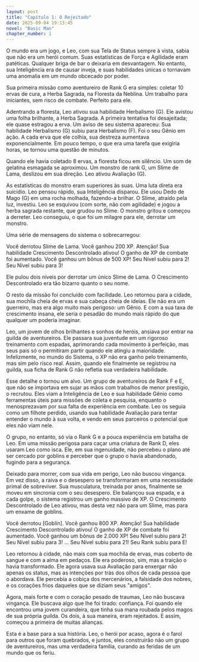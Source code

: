 ```yaml
---
layout: post
title: "Capítulo 1: O Rejeitado"
date: 2025-09-04 19:13:45
novel: "Basic Man"
chapter_number: 1
---
```


O mundo era um jogo, e Leo, com sua Tela de Status sempre à vista, sabia que não era um herói comum. Suas estatísticas de Força e Agilidade eram patéticas. Qualquer briga de bar o deixaria em desvantagem. No entanto, sua Inteligência era de causar inveja, e suas habilidades únicas o tornavam uma anomalia em um mundo obcecado por poder.

Sua primeira missão como aventureiro de Rank G era simples: coletar 10 ervas de cura, a Herba Sagrada, na Floresta da Neblina. Um trabalho para iniciantes, sem risco de combate. Perfeito para ele.

Adentrando a floresta, Leo ativou sua habilidade Herbalismo (G). Ele avistou uma folha brilhante, a Herba Sagrada. A primeira tentativa foi desajeitada; ele quase estragou a erva. Um aviso de seu sistema apareceu: Sua habilidade Herbalismo (G) subiu para Herbalismo (F). Foi o seu Gênio em ação. A cada erva que ele colhia, sua destreza aumentava exponencialmente. Em pouco tempo, o que era uma tarefa que exigiria horas, se tornou uma questão de minutos.

Quando ele havia coletado 8 ervas, a floresta ficou em silêncio. Um som de gelatina esmagada se aproximou. Um monstro de rank G, um Slime de Lama, deslizou em sua direção. Leo ativou Avaliação (G).

As estatísticas do monstro eram superiores às suas. Uma luta direta era suicídio. Leo pensou rápido, sua Inteligência disparou. Ele usou Dedo de Mago (G) em uma rocha molhada, fazendo-a brilhar. O Slime, atraído pela luz, investiu. Leo se esquivou (com sorte, não com agilidade) e jogou a herba sagrada restante, que grudou no Slime. O monstro gritou e começou a derreter. Leo conseguiu, o que foi um milagre para ele, derrotar um monstro.

Uma série de mensagens do sistema o sobrecarregou:

Você derrotou Slime de Lama.
Você ganhou 200 XP.
Atenção! Sua habilidade Crescimento Descontrolado ativou! O ganho de XP de combate foi aumentado.
Você ganhou um bônus de 500 XP!
Seu Nível subiu para 2!
Seu Nível subiu para 3!

Ele pulou dois níveis por derrotar um único Slime de Lama. O Crescimento Descontrolado era tão bizarro quanto o seu nome.

O resto da missão foi concluído com facilidade. Leo retornou para a cidade, sua mochila cheia de ervas e sua cabeça cheia de ideias. Ele não era um guerreiro, mas era algo muito mais perigoso: um Gênio. E com a sua taxa de crescimento insana, ele seria o pesadão do mundo mais rápido do que qualquer um poderia imaginar.

Leo, um jovem de olhos brilhantes e sonhos de heróis, ansiava por entrar na guilda de aventureiros. Ele passara sua juventude em um rigoroso treinamento com espadas, aprimorando cada movimento à perfeição, mas seus pais só o permitiram partir quando ele atingiu a maioridade. Infelizmente, no mundo do Sistema, o XP não era ganho pelo treinamento, mas sim pelo risco real. Assim, quando ele finalmente se registrou na guilda, sua ficha de Rank G não refletia sua verdadeira habilidade.

Esse detalhe o tornou um alvo. Um grupo de aventureiros de Rank F e E, que não se importava em sujar as mãos com trabalhos de menor prestígio, o recrutou. Eles viam a Inteligência de Leo e sua habilidade Gênio como ferramentas úteis para missões de coleta e pesquisa, enquanto o menosprezavam por sua falta de experiência em combate. Leo os seguia como um filhote perdido, usando sua habilidade Avaliação para tentar entender o mundo à sua volta, e vendo em seus parceiros o potencial que eles não viam nele.

O grupo, no entanto, só via o Rank G e a pouca experiência em batalha de Leo. Em uma missão perigosa para caçar uma criatura de Rank D, eles usaram Leo como isca. Ele, em sua ingenuidade, não percebeu o plano até ser cercado por goblins e perceber que o grupo o havia abandonado, fugindo para a segurança.

Deixado para morrer, com sua vida em perigo, Leo não buscou vingança. Em vez disso, a raiva e o desespero se transformaram em uma necessidade primal de sobreviver. Sua musculatura, treinada por anos, finalmente se moveu em sincronia com o seu desespero. Ele balançou sua espada, e a cada golpe, o sistema registrou um ganho massivo de XP. O Crescimento Descontrolado de Leo ativou, mas desta vez não para um Slime, mas para um enxame de goblins.

Você derrotou [Goblin].
Você ganhou 800 XP.
Atenção! Sua habilidade Crescimento Descontrolado ativou! O ganho de XP de combate foi aumentado.
Você ganhou um bônus de 2.000 XP!
Seu Nível subiu para 2!
Seu Nível subiu para 3!
...
Seu Nível subiu para 21!
Seu Rank subiu para E!

Leo retornou à cidade, não mais com sua mochila de ervas, mas coberto de sangue e com a alma em pedaços. Ele era poderoso, sim, mas a traição o havia transformado. Ele agora usava sua Avaliação para enxergar não apenas os status, mas as intenções por trás dos olhos de cada pessoa que o abordava. Ele percebia a cobiça dos mercenários, a falsidade dos nobres, e os corações frios daqueles que se diziam seus "amigos".

Agora, mais forte e com o coração pesado de traumas, Leo não buscava vingança. Ele buscava algo que lhe foi tirado: confiança. Foi quando ele encontrou uma jovem curandeira, que tinha sua mana roubada pelos magos de sua própria guilda. Os dois, à sua maneira, eram rejeitados. E assim, começou a primeira de muitas alianças.

Esta é a base para a sua história. Leo, o herói por acaso, agora é o farol para outros que foram quebrados, e juntos, eles construirão não um grupo de aventureiros, mas uma verdadeira família, curando as feridas de um mundo que os feriu.
